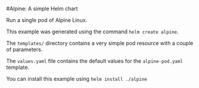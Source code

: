 #Alpine: A simple Helm chart

Run a single pod of Alpine Linux.

This example was generated using the command `helm create alpine`.

The `templates/` directory contains a very simple pod resource with a
couple of parameters.

The `values.yaml` file contains the default values for the
`alpine-pod.yaml` template.

You can install this example using `helm install ./alpine`
